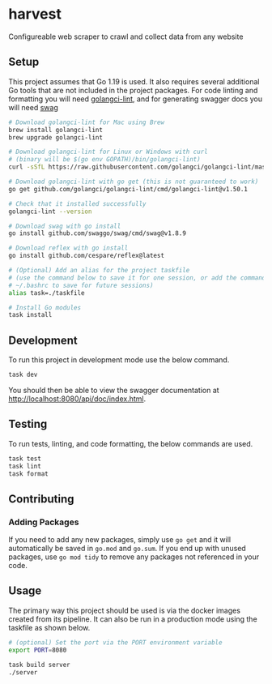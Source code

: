 # harvest

Configureable web scraper to crawl and collect data from any website

## Setup

This project assumes that Go 1.19 is used. It also requires several additional Go tools that are not included in the project packages. For code linting and formatting you will need [golangci-lint](https://github.com/golangci/golangci-linthttps://github.com/golangci/golangci-lint), and for generating swagger docs you will need [swag](https://github.com/swaggo/swag)

```bash
# Download golangci-lint for Mac using Brew
brew install golangci-lint
brew upgrade golangci-lint

# Download golangci-lint for Linux or Windows with curl
# (binary will be $(go env GOPATH)/bin/golangci-lint)
curl -sSfL https://raw.githubusercontent.com/golangci/golangci-lint/master/install.sh | sh -s -- -b $(go env GOPATH)/bin v1.50.1

# Download golangci-lint with go get (this is not guaranteed to work)
go get github.com/golangci/golangci-lint/cmd/golangci-lint@v1.50.1

# Check that it installed successfully
golangci-lint --version

# Download swag with go install
go install github.com/swaggo/swag/cmd/swag@v1.8.9

# Download reflex with go install
go install github.com/cespare/reflex@latest

# (Optional) Add an alias for the project taskfile
# (use the command below to save it for one session, or add the command to
# ~/.bashrc to save for future sessions)
alias task=./taskfile

# Install Go modules
task install
```

## Development

To run this project in development mode use the below command.

```bash
task dev
```

You should then be able to view the swagger documentation at [http://localhost:8080/api/doc/index.html](http://localhost:8080/api/doc/index.html).

## Testing

To run tests, linting, and code formatting, the below commands are used.

```bash
task test
task lint
task format
```

## Contributing

### Adding Packages

If you need to add any new packages, simply use `go get` and it will automatically be saved in `go.mod` and `go.sum`. If you end up with unused packages, use `go mod tidy` to remove any packages not referenced in your code.

## Usage

The primary way this project should be used is via the docker images created from its pipeline. It can also be run in a production mode using the taskfile as shown below.

```bash
# (optional) Set the port via the PORT environment variable
export PORT=8080

task build server
./server
```
